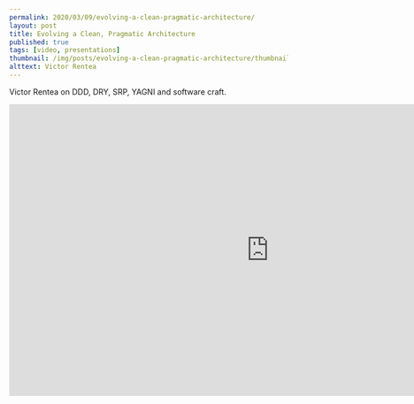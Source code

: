 ```yaml
---
permalink: 2020/03/09/evolving-a-clean-pragmatic-architecture/
layout: post
title: Evolving a Clean, Pragmatic Architecture
published: true
tags: [video, presentations]
thumbnail: /img/posts/evolving-a-clean-pragmatic-architecture/thumbnail-420x255.webp
alttext: Victor Rentea
---
```


Victor Rentea on DDD, DRY, SRP, YAGNI and software craft.

<iframe width="938" height="528" src="https://www.youtube.com/embed/tMHO7_RLxgQ" frameborder="0" allow="accelerometer; autoplay; encrypted-media; gyroscope; picture-in-picture" allowfullscreen></iframe>
